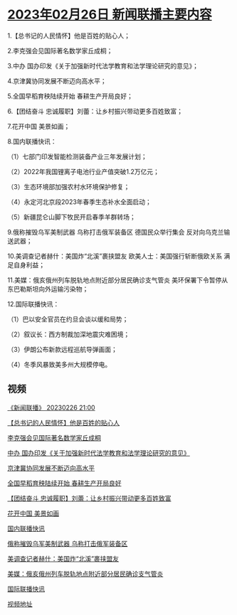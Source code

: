 # [2023年02月26日 新闻联播主要内容](https://tv.cctv.com/lm/xwlb/day/20230226.shtml)

1.【总书记的人民情怀】他是百姓的贴心人；

2.李克强会见国际著名数学家丘成桐；

3.中办 国办印发《关于加强新时代法学教育和法学理论研究的意见》；

4.京津冀协同发展不断迈向高水平；

5.全国早稻育秧陆续开始 春耕生产开局良好；

6.【团结奋斗 忠诚履职】刘蕾：让乡村振兴带动更多百姓致富；

7.花开中国 美景如画；

8.国内联播快讯：

（1）七部门印发智能检测装备产业三年发展计划；

（2）2022年我国锂离子电池行业产值突破1.2万亿元；

（3）生态环境部加强农村水环境保护修复；

（4）永定河北京段2023年春季生态补水全面启动；

（5）新疆昆仑山脚下牧民开启春季羊群转场；

9.俄称摧毁乌军美制武器 乌称打击俄军装备区 德国民众举行集会 反对向乌克兰输送武器；

10.美调查记者赫什：美国炸“北溪”裹挟盟友 欧美人士：美国强行斩断俄欧关系 满足自身利益；

11.美媒：俄亥俄州列车脱轨地点附近部分居民确诊支气管炎 美环保署下令暂停从东巴勒斯坦向外运输污染物；

12.国际联播快讯：

（1）巴以安全官员在约旦会谈以缓和局势；

（2）叙议长：西方制裁加深地震灾难困境；

（3）伊朗公布新款远程巡航导弹画面；

（4）冬季风暴致美多州大规模停电。

## 视频

[《新闻联播》 20230226 21:00](https://tv.cctv.com/2023/02/26/VIDEUehfrdgio38fv4SbMK3J230226.shtml)

[【总书记的人民情怀】他是百姓的贴心人](https://tv.cctv.com/2023/02/26/VIDE37y6LHt8qO0CDRAmGtkb230226.shtml)

[李克强会见国际著名数学家丘成桐](https://tv.cctv.com/2023/02/26/VIDEcLP4TBru08Gxka8Apz5D230226.shtml)

[中办 国办印发《关于加强新时代法学教育和法学理论研究的意见》](https://tv.cctv.com/2023/02/26/VIDEX0LLLa5c3rKwiDTGy9Mc230226.shtml)

[京津冀协同发展不断迈向高水平](https://tv.cctv.com/2023/02/26/VIDEwvfd26VX0sIo9NOMqVNK230226.shtml)

[全国早稻育秧陆续开始 春耕生产开局良好](https://tv.cctv.com/2023/02/26/VIDEg4TFQ3937urYnDaZW3Az230226.shtml)

[【团结奋斗 忠诚履职】刘蕾：让乡村振兴带动更多百姓致富](https://tv.cctv.com/2023/02/26/VIDEz2GFxetfzDvyh1W2np7S230226.shtml)

[花开中国 美景如画](https://tv.cctv.com/2023/02/26/VIDEX66VhlpUKmCsAdqmrNCm230226.shtml)

[国内联播快讯](https://tv.cctv.com/2023/02/26/VIDEkA69vKWmW3Qx7gLiyQZD230226.shtml)

[俄称摧毁乌军美制武器 乌称打击俄军装备区](https://tv.cctv.com/2023/02/26/VIDEgKp3dvrGIoZcpAXtEIjE230226.shtml)

[美调查记者赫什：美国炸“北溪”裹挟盟友](https://tv.cctv.com/2023/02/26/VIDEqx24yQPrgq9DwheNQvUY230226.shtml)

[美媒：俄亥俄州列车脱轨地点附近部分居民确诊支气管炎](https://tv.cctv.com/2023/02/26/VIDE5SyBAYegjM3KUdkXTnqa230226.shtml)

[国际联播快讯](https://tv.cctv.com/2023/02/26/VIDEMD9mko6Q5TvVc8se2s8t230226.shtml)

[视频地址](https://tv.cctv.com/lm/xwlb/day/20230226.shtml) 


